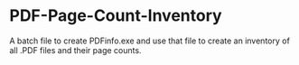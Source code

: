# PDF-Page-Count-Inventory
A batch file to create PDFinfo.exe and use that file to create an inventory of all .PDF files and their page counts.
